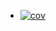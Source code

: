 + [![cov](https://we-cli.github.io/jayin/badges/coverage.svg)](https://github.com/we-cli/jayin/actions)